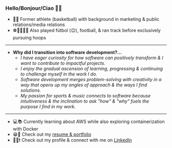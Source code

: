 ### Hello/Bonjour/Ciao 🙌🏽

- 🏀🤝 Former athlete (basketball) with background in marketing & public relations/media relations
- ⚽️🏈🏃🏽‍♂️ Also played fútbol (😉), football, & ran track before exclusively pursuing hoops
---
- **Why did I transition into software development?...**
   - *I have eager curiosity for how software can positively transform & I want to contribute to impactful projects.*
   - *I enjoy the gradual ascension of learning, progressing & continuing to challenge myself in the work I do.*
   - *Software development merges problem-solving with creativity in a way that opens up my angles of approach & the ways I find solutions.*
   - *My passion for sports & music connects to software because intuitiveness & the inclination to ask "how" & "why" fuels the purpose I find in my work.*
---
- 💻📚 Currently learning about AWS while also exploring containerization with Docker
- 😁💯 Check out my [resume & portfolio](https://terminal.turing.edu/profiles/1052)
- 👋🏽❗️ Check out my profile & connect with me on [LinkedIn](https://www.linkedin.com/in/cameronchery/)


<!--
**ckccameron/ckccameron** is a ✨ _special_ ✨ repository because its `README.md` (this file) appears on your GitHub profile.

Here are some ideas to get you started:

- 🔭 I’m currently working on ...
- 🌱 I’m currently learning ...
- 👯 I’m looking to collaborate on ...
- 🤔 I’m looking for help with ...
- 💬 Ask me about ...
- 📫 How to reach me: ...
- 😄 Pronouns: ...
- ⚡ Fun fact: ...
-->
